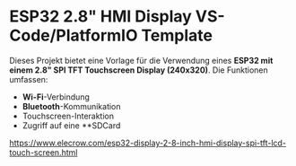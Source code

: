 # ESP32 2.8" HMI Display VS-Code/PlatformIO Template

Dieses Projekt bietet eine Vorlage für die Verwendung eines **ESP32 mit einem 2.8" SPI TFT Touchscreen Display (240x320)**. Die Funktionen umfassen:  
- **Wi-Fi**-Verbindung  
- **Bluetooth**-Kommunikation  
- Touchscreen-Interaktion  
- Zugriff auf eine **SDCard

https://www.elecrow.com/esp32-display-2-8-inch-hmi-display-spi-tft-lcd-touch-screen.html
